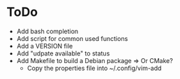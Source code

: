 ToDo
=====

* Add bash completion
* Add script for common used functions
* Add a VERSION file
* Add "udpate available" to status
* Add Makefile to build a Debian package => Or CMake?
  * Copy the properties file into ~/.config/vim-add
